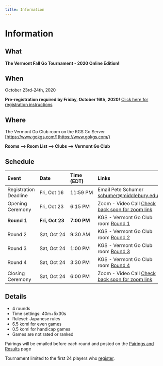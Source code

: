 ```yaml
---
title: Information
---
```


# Information

## What
__The Vermont Fall Go Tournament - 2020 Online Edition!__

## When
October 23rd-24th, 2020

__Pre-registration required by Friday, October 16th, 2020!__
[Click here for registration instructions]({{site.baseurl}}/registration)

## Where
The Vermont Go Club room on the KGS Go Server [https://www.gokgs.com/](https://www.gokgs.com/)

__Rooms --> Room List --> Clubs --> Vermont Go Club__

## Schedule

| Event | Date | Time (EDT) | Links |
| :--- | :--- | :--- | :--- |
|Registration Deadline | Fri,&#160;Oct&#160;16 | 11:59&#160;PM| Email Pete Schumer [schumer@middlebury.edu](mailto:schumer@middlebury.edu) |
|Opening Ceremony | Fri,&#160;Oct&#160;23 | 6:15&#160;PM | Zoom - Video Call [Check back soon for zoom link](https://zoom.us/) |
|__Round 1__ | __Fri,&#160;Oct&#160;23__ | __7:00&#160;PM__ | KGS - Vermont Go Club room [Round 1]({{site.baseurl}}/pairings#round-1) |
|Round 2 | Sat,&#160;Oct&#160;24 | 9:30&#160;AM | KGS - Vermont Go Club room [Round 2]({{site.baseurl}}/pairings#round-2) |
|Round 3 | Sat,&#160;Oct&#160;24 | 1:00&#160;PM | KGS - Vermont Go Club room [Round 3]({{site.baseurl}}/pairings#round-3) |
|Round 4 | Sat,&#160;Oct&#160;24 | 3:30&#160;PM | KGS - Vermont Go Club room [Round 4]({{site.baseurl}}/pairings#round-4) |
|Closing Ceremony | Sat,&#160;Oct&#160;24 | 6:00&#160;PM| Zoom - Video Call [Check back soon for zoom link](https://zoom.us/) |


## Details
- 4 rounds
- Time settings: 40m+5x30s
- Ruleset: Japanese rules
- 6.5 komi for even games
- 0.5 komi for handicap games
- Games are not rated or ranked

Pairings will be emailed before each round and posted on the [Pairings and Results]({{site.baseurl}}/pairings) page

Tournament limited to the first 24 players who [register]({{site.baseurl}}/registration).

